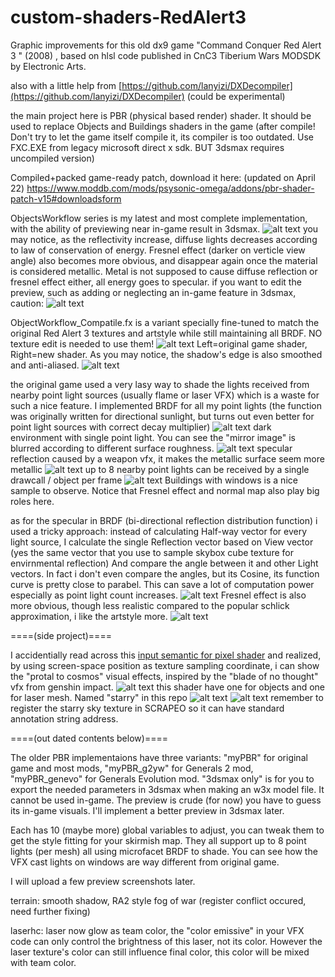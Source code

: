 # custom-shaders-RedAlert3
Graphic improvements for this old dx9 game "Command Conquer Red Alert 3 " (2008) , based on hlsl code published in CnC3 Tiberium Wars MODSDK by Electronic Arts.

also with a little help from [https://github.com/lanyizi/DXDecompiler](https://github.com/lanyizi/DXDecompiler) (could be experimental)

the main project here is PBR (physical based render) shader. It should be used to replace Objects and Buildings shaders in the game 
(after compile! Don't try to let the game itself compile it, its compiler is too outdated. Use FXC.EXE from legacy microsoft direct x sdk. BUT 3dsmax requires uncompiled version)

Compiled+packed game-ready patch, download it here: (updated on April 22) https://www.moddb.com/mods/psysonic-omega/addons/pbr-shader-patch-v15#downloadsform

ObjectsWorkflow series is my latest and most complete implementation, with the ability of previewing near in-game result in 3dsmax.
![alt text](https://github.com/NordlichtS/custom-shaders-RedAlert3/blob/main/preview_images/maxprev.png)
you may notice, as the reflectivity increase, diffuse lights decreases according to law of conservation of energy. 
Fresnel effect (darker on verticle view angle) also becomes more obvious, and disappear again once the material is considered metallic. Metal is not supposed to cause diffuse reflection or fresnel effect either, all energy goes to specular.
if you want to edit the preview, such as adding or neglecting an in-game feature in 3dsmax, caution:
![alt text](https://github.com/NordlichtS/custom-shaders-RedAlert3/blob/main/preview_images/conditional.png)

ObjectWorkflow_Compatile.fx is a variant specially fine-tuned to match the original Red Alert 3 textures and artstyle while still maintaining all BRDF. NO texture edit is needed to use them!
![alt text](https://github.com/NordlichtS/custom-shaders-RedAlert3/blob/main/preview_images/old%20verson%20demo.png)
Left=original game shader, Right=new shader. As you may notice, the shadow's edge is also smoothed and anti-aliased.
![alt text](https://github.com/NordlichtS/custom-shaders-RedAlert3/blob/main/preview_images/pcfshadow.png)

the original game used a very lasy way to shade the lights received from nearby point light sources (usually flame or laser VFX) which is a waste for such a nice feature. 
I implemented BRDF for all my point lights (the function was originally written for directional sunlight, but turns out even better for point light sources with correct decay multiplier)
![alt text](https://github.com/NordlichtS/custom-shaders-RedAlert3/blob/main/preview_images/single%20point%20light%2001.png )
dark environment with single point light. You can see the "mirror image" is blurred according to different surface roughness.
![alt text](https://github.com/NordlichtS/custom-shaders-RedAlert3/blob/main/preview_images/single%20point%20lights%2002.png )
specular reflection caused by a weapon vfx, it makes the metallic surface seem more metallic
![alt text](https://github.com/NordlichtS/custom-shaders-RedAlert3/blob/main/preview_images/multi%20point%20lights%2002.png )
up to 8 nearby point lights can be received by a single drawcall / object per frame
![alt text](https://github.com/NordlichtS/custom-shaders-RedAlert3/blob/main/preview_images/multi%20point%20lights%2003.png )
Buildings with windows is a nice sample to observe. Notice that Fresnel effect and normal map also play big roles here.

as for the specular in BRDF (bi-directional reflection distribution function) i used a tricky approach: instead of calculating Half-way vector for every light source, I calculate the single Reflection vector based on View vector (yes the same vector that you use to sample skybox cube texture for envirnmental reflection) And compare the angle between it and other Light vectors. In fact i don't even compare the angles, but its Cosine, its function curve is pretty close to parabel. This can save a lot of computation power especially as point light count increases. 
![alt text](https://github.com/NordlichtS/custom-shaders-RedAlert3/blob/main/preview_images/helperfunctions.png )
Fresnel effect is also more obvious, though less realistic compared to the popular schlick approximation, i like the artstyle more.
![alt text](https://github.com/NordlichtS/custom-shaders-RedAlert3/blob/main/preview_images/fresnel.png )

====(side project)====

I accidentially read across this [input semantic for pixel shader](https://learn.microsoft.com/en-us/windows/win32/direct3dhlsl/dx-graphics-hlsl-semantics#direct3d-9-vpos-and-direct3d-10-sv_position)  and realized, by using screen-space position as texture sampling coordinate, i can show the "protal to cosmos" visual effects, inspired by the "blade of no thought" vfx from genshin impact.
![alt text](https://github.com/NordlichtS/custom-shaders-RedAlert3/blob/main/preview_images/starry%2001.png ) 
this shader have one for objects and one for laser mesh. Named "starry" in this repo
![alt text](https://github.com/NordlichtS/custom-shaders-RedAlert3/blob/main/preview_images/starry%20laser%2001.png) 
![alt text](https://github.com/NordlichtS/custom-shaders-RedAlert3/blob/main/preview_images/starry%20laser%2002.png)
remember to register the starry sky texture in SCRAPEO so it can have standard annotation string address.



====(out dated contents below)====

The older PBR implementaions have three variants: "myPBR" for original game and most mods, "myPBR_g2yw" for Generals 2 mod, "myPBR_genevo" for Generals Evolution mod.
"3dsmax only" is for you to export the needed parameters in 3dsmax when making an w3x model file. It cannot be used in-game. The preview is crude (for now) you have to guess its in-game visuals. I'll implement a better preview in 3dsmax later.

Each has 10 (maybe more) global variables to adjust, you can tweak them to get the style fitting for your skirmish map. 
They all support up to 8 point lights (per mesh) all using microfacet BRDF to shade. You can see how the VFX cast lights on windows are way different from original game.

I will upload a few preview screenshots later.

terrain:  smooth shadow, RA2 style fog of war (register conflict occured, need further fixing)

laserhc:  laser now glow as team color, the "color emissive" in your VFX code can only control the brightness of this laser, not its color. However the laser texture's color can still influence final color, this color will be mixed with team color.

